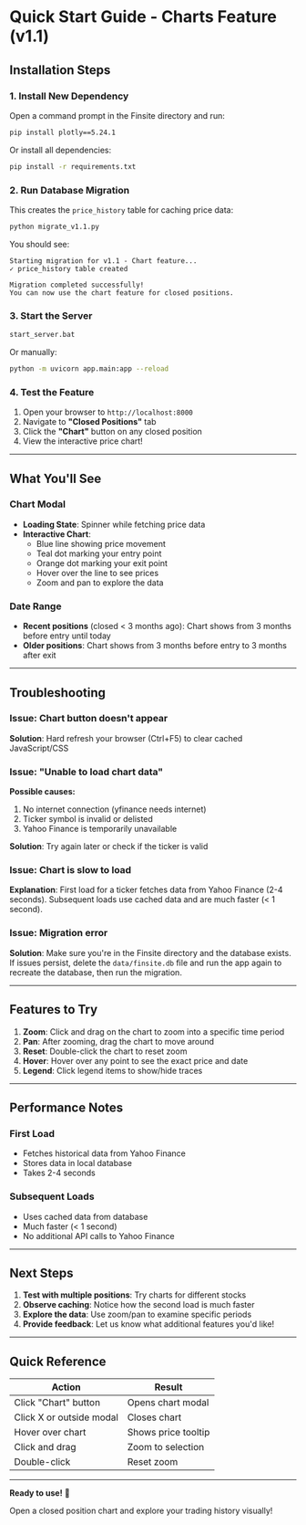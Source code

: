 # Quick Start Guide - Charts Feature (v1.1)

## Installation Steps

### 1. Install New Dependency
Open a command prompt in the Finsite directory and run:

```bash
pip install plotly==5.24.1
```

Or install all dependencies:

```bash
pip install -r requirements.txt
```

### 2. Run Database Migration
This creates the `price_history` table for caching price data:

```bash
python migrate_v1.1.py
```

You should see:
```
Starting migration for v1.1 - Chart feature...
✓ price_history table created

Migration completed successfully!
You can now use the chart feature for closed positions.
```

### 3. Start the Server
```bash
start_server.bat
```

Or manually:
```bash
python -m uvicorn app.main:app --reload
```

### 4. Test the Feature
1. Open your browser to `http://localhost:8000`
2. Navigate to **"Closed Positions"** tab
3. Click the **"Chart"** button on any closed position
4. View the interactive price chart!

---

## What You'll See

### Chart Modal
- **Loading State**: Spinner while fetching price data
- **Interactive Chart**: 
  - Blue line showing price movement
  - Teal dot marking your entry point
  - Orange dot marking your exit point
  - Hover over the line to see prices
  - Zoom and pan to explore the data

### Date Range
- **Recent positions** (closed < 3 months ago): Chart shows from 3 months before entry until today
- **Older positions**: Chart shows from 3 months before entry to 3 months after exit

---

## Troubleshooting

### Issue: Chart button doesn't appear
**Solution**: Hard refresh your browser (Ctrl+F5) to clear cached JavaScript/CSS

### Issue: "Unable to load chart data"
**Possible causes:**
1. No internet connection (yfinance needs internet)
2. Ticker symbol is invalid or delisted
3. Yahoo Finance is temporarily unavailable

**Solution**: Try again later or check if the ticker is valid

### Issue: Chart is slow to load
**Explanation**: First load for a ticker fetches data from Yahoo Finance (2-4 seconds). Subsequent loads use cached data and are much faster (< 1 second).

### Issue: Migration error
**Solution**: Make sure you're in the Finsite directory and the database exists. If issues persist, delete the `data/finsite.db` file and run the app again to recreate the database, then run the migration.

---

## Features to Try

1. **Zoom**: Click and drag on the chart to zoom into a specific time period
2. **Pan**: After zooming, drag the chart to move around
3. **Reset**: Double-click the chart to reset zoom
4. **Hover**: Hover over any point to see the exact price and date
5. **Legend**: Click legend items to show/hide traces

---

## Performance Notes

### First Load
- Fetches historical data from Yahoo Finance
- Stores data in local database
- Takes 2-4 seconds

### Subsequent Loads
- Uses cached data from database
- Much faster (< 1 second)
- No additional API calls to Yahoo Finance

---

## Next Steps

1. **Test with multiple positions**: Try charts for different stocks
2. **Observe caching**: Notice how the second load is much faster
3. **Explore the data**: Use zoom/pan to examine specific periods
4. **Provide feedback**: Let us know what additional features you'd like!

---

## Quick Reference

| Action | Result |
|--------|--------|
| Click "Chart" button | Opens chart modal |
| Click X or outside modal | Closes chart |
| Hover over chart | Shows price tooltip |
| Click and drag | Zoom to selection |
| Double-click | Reset zoom |

---

**Ready to use!** 🎉

Open a closed position chart and explore your trading history visually!
